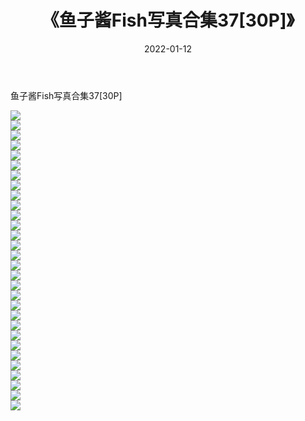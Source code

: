 ﻿---
layout: post
title:  《鱼子酱Fish写真合集37[30P]》
date:   2022-01-12
img: http://pic.660000.xyz/1:/性感/2022/鱼子酱Fish写真合集37[30P]/000.jpg
categories: [美女, 清纯, 唯美]
---

鱼子酱Fish写真合集37[30P]

  ![](http://pic.660000.xyz/1:/性感/2022/鱼子酱Fish写真合集37[30P]/001.jpg) <br> ![](http://pic.660000.xyz/1:/性感/2022/鱼子酱Fish写真合集37[30P]/002.jpg) <br> ![](http://pic.660000.xyz/1:/性感/2022/鱼子酱Fish写真合集37[30P]/003.jpg) <br> ![](http://pic.660000.xyz/1:/性感/2022/鱼子酱Fish写真合集37[30P]/004.jpg) <br> ![](http://pic.660000.xyz/1:/性感/2022/鱼子酱Fish写真合集37[30P]/005.jpg) <br> ![](http://pic.660000.xyz/1:/性感/2022/鱼子酱Fish写真合集37[30P]/006.jpg) <br> ![](http://pic.660000.xyz/1:/性感/2022/鱼子酱Fish写真合集37[30P]/007.jpg) <br> ![](http://pic.660000.xyz/1:/性感/2022/鱼子酱Fish写真合集37[30P]/008.jpg) <br> ![](http://pic.660000.xyz/1:/性感/2022/鱼子酱Fish写真合集37[30P]/009.jpg) <br> ![](http://pic.660000.xyz/1:/性感/2022/鱼子酱Fish写真合集37[30P]/010.jpg) <br> ![](http://pic.660000.xyz/1:/性感/2022/鱼子酱Fish写真合集37[30P]/011.jpg) <br> ![](http://pic.660000.xyz/1:/性感/2022/鱼子酱Fish写真合集37[30P]/012.jpg) <br> ![](http://pic.660000.xyz/1:/性感/2022/鱼子酱Fish写真合集37[30P]/013.jpg) <br> ![](http://pic.660000.xyz/1:/性感/2022/鱼子酱Fish写真合集37[30P]/014.jpg) <br> ![](http://pic.660000.xyz/1:/性感/2022/鱼子酱Fish写真合集37[30P]/015.jpg) <br> ![](http://pic.660000.xyz/1:/性感/2022/鱼子酱Fish写真合集37[30P]/016.jpg) <br> ![](http://pic.660000.xyz/1:/性感/2022/鱼子酱Fish写真合集37[30P]/017.jpg) <br> ![](http://pic.660000.xyz/1:/性感/2022/鱼子酱Fish写真合集37[30P]/018.jpg) <br> ![](http://pic.660000.xyz/1:/性感/2022/鱼子酱Fish写真合集37[30P]/019.jpg) <br> ![](http://pic.660000.xyz/1:/性感/2022/鱼子酱Fish写真合集37[30P]/020.jpg) <br> ![](http://pic.660000.xyz/1:/性感/2022/鱼子酱Fish写真合集37[30P]/021.jpg) <br> ![](http://pic.660000.xyz/1:/性感/2022/鱼子酱Fish写真合集37[30P]/022.jpg) <br> ![](http://pic.660000.xyz/1:/性感/2022/鱼子酱Fish写真合集37[30P]/023.jpg) <br> ![](http://pic.660000.xyz/1:/性感/2022/鱼子酱Fish写真合集37[30P]/024.jpg) <br> ![](http://pic.660000.xyz/1:/性感/2022/鱼子酱Fish写真合集37[30P]/025.jpg) <br> ![](http://pic.660000.xyz/1:/性感/2022/鱼子酱Fish写真合集37[30P]/026.jpg) <br> ![](http://pic.660000.xyz/1:/性感/2022/鱼子酱Fish写真合集37[30P]/027.jpg) <br> ![](http://pic.660000.xyz/1:/性感/2022/鱼子酱Fish写真合集37[30P]/028.jpg) <br> ![](http://pic.660000.xyz/1:/性感/2022/鱼子酱Fish写真合集37[30P]/029.jpg) <br> ![](http://pic.660000.xyz/1:/性感/2022/鱼子酱Fish写真合集37[30P]/030.jpg) <br>
